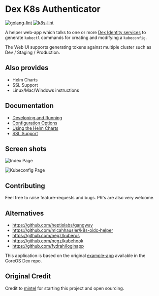 # Dex K8s Authenticator

[![golang-lint](https://github.com/sl1pm4t/dex-k8s-authenticator/workflows/golangci-lint/badge.svg)](https://github.com/sl1pm4t/dex-k8s-authenticator/actions/workflows/golangci-lint.yml)
[![k8s-lint](https://github.com/sl1pm4t/dex-k8s-authenticator/workflows/k8s-lint/badge.svg)](https://github.com/sl1pm4t/dex-k8s-authenticator/actions/workflows/k8s.yml)

A helper web-app which talks to one or more [Dex Identity services](https://github.com/dexidp/dex) to generate
`kubectl` commands for creating and modifying a `kubeconfig`.

The Web UI supports generating tokens against multiple cluster such as Dev / Staging / Production. 


## Also provides
* Helm Charts
* SSL Support
* Linux/Mac/Windows instructions

## Documentation

- [Developing and Running](docs/develop.md)
- [Configuration Options](docs/config.md)
- [Using the Helm Charts](docs/helm.md)
- [SSL Support](docs/ssl.md)

## Screen shots

![Index Page](examples/index-page.png)

![Kubeconfig Page](examples/kubeconfig-page.png)


## Contributing

Feel free to raise feature-requests and bugs. PR's are also very welcome.

## Alternatives

- https://github.com/heptiolabs/gangway
- https://github.com/micahhausler/k8s-oidc-helper
- https://github.com/negz/kuberos
- https://github.com/negz/kubehook
- https://github.com/fydrah/loginapp

This application is based on the original [example-app](https://github.com/coreos/dex/tree/master/cmd/example-app
) available in the CoreOS Dex repo.

## Original Credit

Credit to [mintel](https://github.com/mintel) for starting this project and open sourcing.
